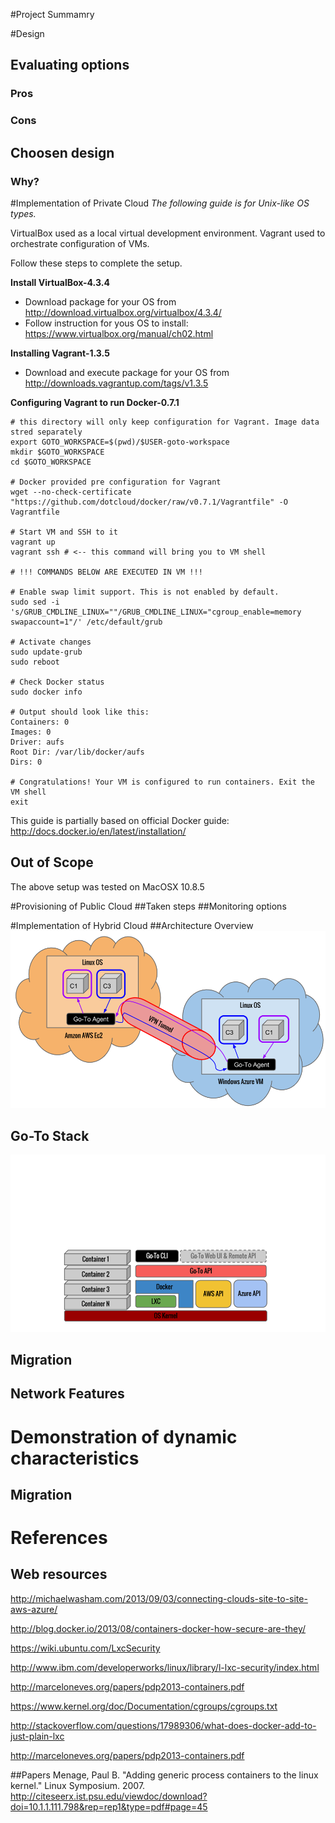 #Project Summamry

#Design
## Evaluating options
### Pros
### Cons
## Choosen design
### Why?

#Implementation of Private Cloud
*The following guide is for Unix-like OS types.*

VirtualBox used as a local virtual development environment.
Vagrant used to orchestrate configuration of VMs.

Follow these steps to complete the setup.

__Install VirtualBox-4.3.4__

  * Download package for your OS from http://download.virtualbox.org/virtualbox/4.3.4/
  * Follow instruction for yous OS to install: https://www.virtualbox.org/manual/ch02.html

__Installing Vagrant-1.3.5__

  * Download and execute package for your OS from http://downloads.vagrantup.com/tags/v1.3.5

__Configuring Vagrant to run Docker-0.7.1__ 

    # this directory will only keep configuration for Vagrant. Image data stred separately
    export GOTO_WORKSPACE=$(pwd)/$USER-goto-workspace
    mkdir $GOTO_WORKSPACE
    cd $GOTO_WORKSPACE
    
    # Docker provided pre configuration for Vagrant
    wget --no-check-certificate "https://github.com/dotcloud/docker/raw/v0.7.1/Vagrantfile" -O Vagrantfile
    
    # Start VM and SSH to it
    vagrant up
    vagrant ssh # <-- this command will bring you to VM shell
    
    # !!! COMMANDS BELOW ARE EXECUTED IN VM !!!
    
    # Enable swap limit support. This is not enabled by default.
    sudo sed -i 's/GRUB_CMDLINE_LINUX=""/GRUB_CMDLINE_LINUX="cgroup_enable=memory swapaccount=1"/' /etc/default/grub
    
    # Activate changes
    sudo update-grub
    sudo reboot
    
    # Check Docker status
    sudo docker info
    
    # Output should look like this:
    Containers: 0
    Images: 0
    Driver: aufs
    Root Dir: /var/lib/docker/aufs
    Dirs: 0
    
    # Congratulations! Your VM is configured to run containers. Exit the VM shell
    exit 

This guide is partially based on official Docker guide: http://docs.docker.io/en/latest/installation/

## Out of Scope
The above setup was tested on MacOSX 10.8.5

#Provisioning of Public Cloud
##Taken steps
##Monitoring options

#Implementation of Hybrid Cloud
##Architecture Overview
![Architecture Overview](HybridCloudOverview.png)

## Go-To Stack
![Go-To Stack](GoToStack.png)

## Migration

## Network Features

# Demonstration of dynamic characteristics
## Migration
  
# References
## Web resources
http://michaelwasham.com/2013/09/03/connecting-clouds-site-to-site-aws-azure/

http://blog.docker.io/2013/08/containers-docker-how-secure-are-they/

https://wiki.ubuntu.com/LxcSecurity

http://www.ibm.com/developerworks/linux/library/l-lxc-security/index.html

http://marceloneves.org/papers/pdp2013-containers.pdf

https://www.kernel.org/doc/Documentation/cgroups/cgroups.txt

http://stackoverflow.com/questions/17989306/what-does-docker-add-to-just-plain-lxc

http://marceloneves.org/papers/pdp2013-containers.pdf

##Papers
Menage, Paul B. "Adding generic process containers to the linux kernel." Linux Symposium. 2007.
http://citeseerx.ist.psu.edu/viewdoc/download?doi=10.1.1.111.798&rep=rep1&type=pdf#page=45





